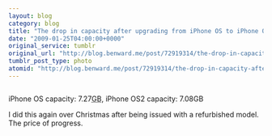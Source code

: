 ```yaml
---
layout: blog
category: blog
title: "The drop in capacity after upgrading from iPhone OS to iPhone OS2"
date: "2009-01-25T04:00:00+0000"
original_service: tumblr
original_url: "http://blog.benward.me/post/72919314/the-drop-in-capacity-after-upgrading-from-iphone"
tumblr_post_type: photo
atomid: "http://blog.benward.me/post/72919314/the-drop-in-capacity-after-upgrading-from-iphone"
---
```

<figure class="photo">
  <img src="http://benward.me/res/tumblr/media/72919314/0.png" alt="">
</figure>

iPhone OS capacity: 7.27<abbr title='gigabytes'>GB</abbr>, iPhone OS2 capacity: 7.08<abbr>GB</abbr>

I did this again over Christmas after being issued with a refurbished model. The price of progress.